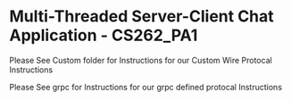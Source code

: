 # Multi-Threaded Server-Client Chat Application - CS262_PA1

Please See Custom folder for Instructions for our Custom Wire Protocal Instructions


Please See grpc for Instructions for our grpc defined protocal Instructions